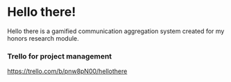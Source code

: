 # Hello there!
Hello there is a gamified communication aggregation system created for my honors research module.

### Trello for project management
https://trello.com/b/pnw8pN00/hellothere
